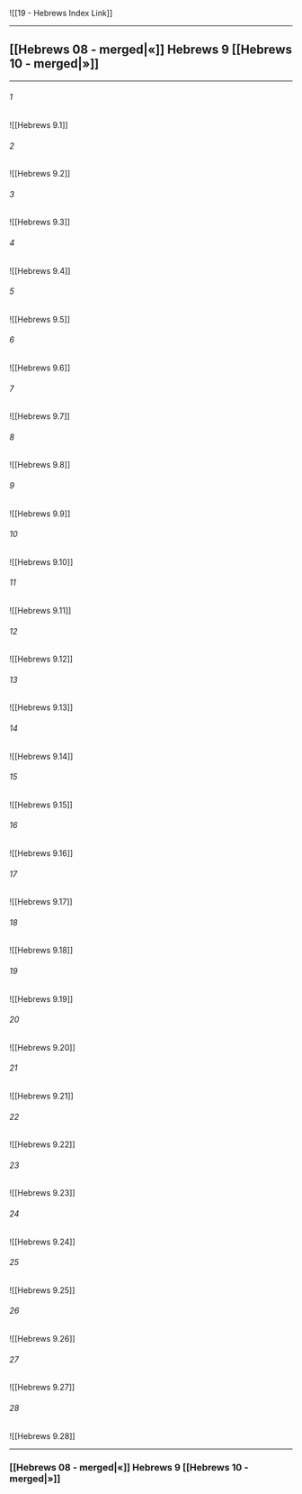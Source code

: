 ![[19 - Hebrews Index Link]]

---
##  [[Hebrews 08 - merged|«]] Hebrews 9 [[Hebrews 10 - merged|»]]

---

###### 1
![[Hebrews 9.1]] 

###### 2
![[Hebrews 9.2]] 

###### 3
![[Hebrews 9.3]] 

###### 4
![[Hebrews 9.4]]

###### 5 
![[Hebrews 9.5]] 

###### 6
![[Hebrews 9.6]] 

###### 7
![[Hebrews 9.7]] 

###### 8
![[Hebrews 9.8]] 

###### 9
![[Hebrews 9.9]] 

###### 10
![[Hebrews 9.10]] 

###### 11
![[Hebrews 9.11]] 

###### 12
![[Hebrews 9.12]]

###### 13
![[Hebrews 9.13]] 

###### 14
![[Hebrews 9.14]] 

###### 15
![[Hebrews 9.15]]

###### 16
![[Hebrews 9.16]] 

###### 17
![[Hebrews 9.17]]

###### 18
![[Hebrews 9.18]] 

###### 19
![[Hebrews 9.19]] 

###### 20
![[Hebrews 9.20]]

###### 21
![[Hebrews 9.21]] 

###### 22
![[Hebrews 9.22]] 

###### 23
![[Hebrews 9.23]]

###### 24
![[Hebrews 9.24]] 

###### 25
![[Hebrews 9.25]]

###### 26
![[Hebrews 9.26]] 

###### 27
![[Hebrews 9.27]] 

###### 28
![[Hebrews 9.28]]


---
###  [[Hebrews 08 - merged|«]] Hebrews 9 [[Hebrews 10 - merged|»]]